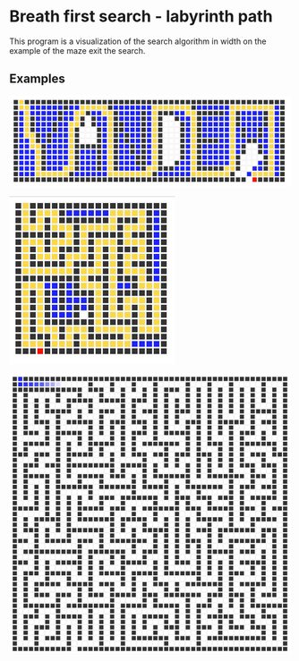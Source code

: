 Breath first search - labyrinth path
====================================

This program is a visualization of the search algorithm in width on the example of the maze exit the search.

Examples 
--------

![demo](example1.gif)

![demo](example2.gif)

![demo](example3.gif)